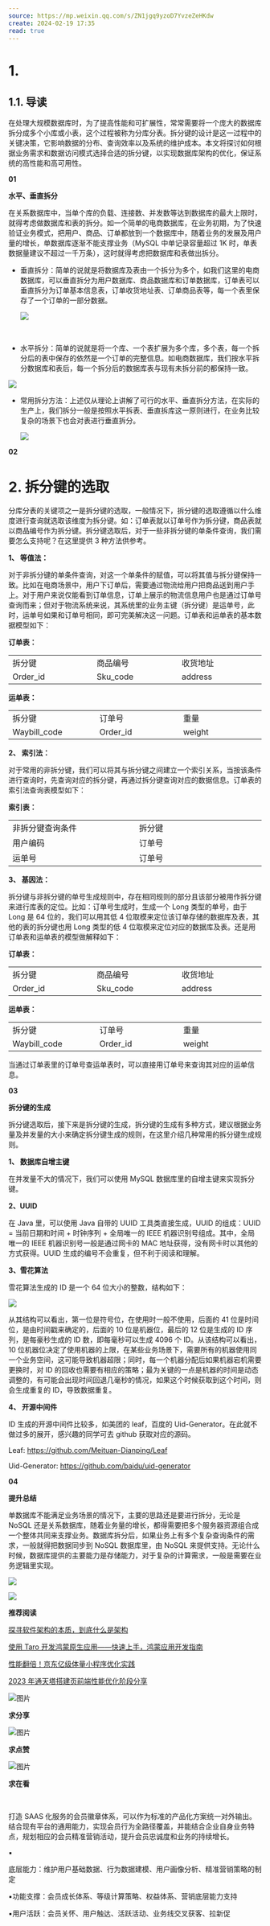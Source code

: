 ```yaml
---
source: https://mp.weixin.qq.com/s/ZN1jgq9yzoD7YvzeZeHKdw
create: 2024-02-19 17:35
read: true
---
```

# 1. 

## 1.1. 导读

在处理大规模数据库时，为了提高性能和可扩展性，常常需要将一个庞大的数据库拆分成多个小库或小表，这个过程被称为分库分表。拆分键的设计是这一过程中的关键决策，它影响数据的分布、查询效率以及系统的维护成本。本文将探讨如何根据业务需求和数据访问模式选择合适的拆分键，以实现数据库架构的优化，保证系统的高性能和高可用性。

**01** 

**水平、垂直拆分**

在关系数据库中，当单个库的负载、连接数、并发数等达到数据库的最大上限时，就得考虑做数据库和表的拆分。如一个简单的电商数据库，在业务初期，为了快速验证业务模式，把用户、商品、订单都放到一个数据库中，随着业务的发展及用户量的增长，单数据库逐渐不能支撑业务（MySQL 中单记录容量超过 1K 时，单表数据量建议不超过一千万条），这时就得考虑把数据库和表做出拆分。

*   垂直拆分：简单的说就是将数据库及表由一个拆分为多个，如我们这里的电商数据库，可以垂直拆分为用户数据库、商品数据库和订单数据库，订单表可以垂直拆分为订单基本信息表，订单收货地址表、订单商品表等，每一个表里保存了一个订单的一部分数据。‍
    
    ![](https://mmbiz.qpic.cn/mmbiz_png/RQv8vncPm1U0OSe9AzibDvZV3iboaibZyah7rWfc0sKOZmJP3gqiagIHUYFE28ylm8ryIZV6PaboYo8YkHraeFcedw/640?wx_fmt=png&from=appmsg)
    

‍

*   水平拆分：简单的说就是将一个库、一个表扩展为多个库，多个表，每一个拆分后的表中保存的依然是一个订单的完整信息。如电商数据库，我们按水平拆分数据库和表后，每一个拆分后的数据库表与现有未拆分前的都保持一致。
    

![](https://mmbiz.qpic.cn/mmbiz_png/RQv8vncPm1U0OSe9AzibDvZV3iboaibZyahLN8pWM0MXxTf4mO940HN71PicCdDmSeTCp9xTFlpDVq6AYv9fG2jhug/640?wx_fmt=png&from=appmsg)

*   常用拆分方法：上述仅从理论上讲解了可行的水平、垂直拆分方法，在实际的生产上，我们拆分一般是按照水平拆表、垂直拆库这一原则进行，在业务比较复杂的场景下也会对表进行垂直拆分。
    
    ![](https://mmbiz.qpic.cn/mmbiz_png/RQv8vncPm1U0OSe9AzibDvZV3iboaibZyahZaGwQxjrrKib4ctCKh1Bbp9XmhRLXsldicRuKNR4DnJyV6zNnxPWDyVQ/640?wx_fmt=png&from=appmsg)
    

  

  

**02** 

 

# 2. **拆分键的选取**


分库分表的关键项之一是拆分键的选取，一般情况下，拆分键的选取遵循以什么维度进行查询就选取该维度为拆分键。如：订单表就以订单号作为拆分键，商品表就以商品编号作为拆分键。拆分键选取后，对于一些非拆分键的单条件查询，我们需要怎么支持呢？在这里提供 3 种方法供参考。

**1、 等值法：**

 对于非拆分键的单条件查询，对这一个单条件的赋值，可以将其值与拆分键保持一致。比如在电商场景中，用户下订单后，需要通过物流给用户把商品送到用户手上。对于用户来说仅能看到订单信息，订单上展示的物流信息用户也是通过订单号查询而来；但对于物流系统来说，其系统里的业务主键（拆分键）是运单号，此时，运单号如果和订单号相同，即可完美解决这一问题。订单表和运单表的基本数据模型如下：

**订单表：**

<table><tbody><tr><td width="171" valign="top"><span>拆分键<br></span></td><td width="171" valign="top"><span>商品编号<br></span></td><td width="171" valign="top"><span>收货地址<br></span></td></tr><tr><td width="171" valign="top"><span>Order_id<br></span></td><td width="171" valign="top"><span>Sku_code</span></td><td width="171" valign="top"><span>address<br></span></td></tr></tbody></table>

**运单表：**

<table><tbody><tr><td width="171" valign="top"><span>拆分键<br></span></td><td width="171" valign="top"><span>订单号<br></span></td><td width="171" valign="top"><span>重量<br></span></td></tr><tr><td width="171" valign="top"><span>Waybill_code<br></span></td><td width="171" valign="top"><span>Order_id<br></span></td><td width="171" valign="top"><span>weight<br></span></td></tr></tbody></table>

**2、 索引法：**

 对于常用的非拆分键，我们可以将其与拆分键之间建立一个索引关系，当按该条件进行查询时，先查询对应的拆分键，再通过拆分键查询对应的数据信息。订单表的索引法查询表模型如下：

**索引表：**

<table><tbody><tr><td width="268" valign="top"><span>非拆分键查询条件</span><br></td><td width="268" valign="top"><span>拆分键</span><br></td></tr><tr><td width="268" valign="top"><span>用户编码<br></span></td><td width="268" valign="top"><span>订单号<br></span></td></tr><tr><td width="268" valign="top"><span>运单号<br></span></td><td width="268" valign="top"><span>订单号<br></span></td></tr></tbody></table>

**3、 基因法：**

拆分键与非拆分键的单号生成规则中，存在相同规则的部分且该部分被用作拆分键来进行库表的定位。比如：订单号生成时，生成一个 Long 类型的单号，由于 Long 是 64 位的，我们可以用其低 4 位取模来定位该订单存储的数据库及表，其他的表的拆分键也用 Long 类型的低 4 位取模来定位对应的数据库及表。还是用订单表和运单表的模型做解释如下：

**订单表：**

<table><tbody><tr><td width="171" valign="top"><span>拆分键<br></span></td><td width="171" valign="top"><span>商品编号<br></span></td><td width="171" valign="top"><span>收货地址<br></span></td></tr><tr><td width="171" valign="top"><span>Order_id<br></span></td><td width="171" valign="top"><span>Sku_code<br></span></td><td width="171" valign="top"><span>address<br></span></td></tr></tbody></table>

**运单表：**

<table><tbody><tr><td width="171" valign="top"><span>拆分键<br></span></td><td width="171" valign="top"><span>订单号<br></span></td><td width="171" valign="top"><span>重量<br></span></td></tr><tr><td width="171" valign="top"><span>Waybill_code<br></span></td><td width="171" valign="top"><span>Order_id<br></span></td><td width="171" valign="top"><span>weight<br></span></td></tr></tbody></table>

当通过订单表里的订单号查运单表时，可以直接用订单号来查询其对应的运单信息。

  

  

**03** 

 **拆分键的生成**

拆分键选取后，接下来是拆分键的生成，拆分键的生成有多种方式，建议根据业务量及并发量的大小来确定拆分键生成的规则，在这里介绍几种常用的拆分键生成规则。

**1、 数据库自增主键**

在并发量不大的情况下，我们可以使用 MySQL 数据库里的自增主键来实现拆分键。

**2、UUID**

在 Java 里，可以使用 Java 自带的 UUID 工具类直接生成，UUID 的组成：UUID = 当前日期和时间 + 时钟序列 + 全局唯一的 IEEE 机器识别号组成。其中，全局唯一的 IEEE 机器识别号一般是通过网卡的 MAC 地址获得，没有网卡时以其他的方式获得。UUID 生成的编号不会重复，但不利于阅读和理解。

**3、雪花算法**

雪花算法生成的 ID 是一个 64 位大小的整数，结构如下：

![](https://mmbiz.qpic.cn/mmbiz_png/RQv8vncPm1U0OSe9AzibDvZV3iboaibZyahXBQbiakU4gHGuQNXH7xAqaM6Al9ib8rtYImp2YEcLRnlqQFO9NNlkqVw/640?wx_fmt=png&from=appmsg)

从其结构可以看出，第一位是符号位，在使用时一般不使用，后面的 41 位是时间位，是由时间戳来确定的，后面的 10 位是机器位，最后的 12 位是生成的 ID 序列，是每豪秒生成的 ID 数，即每毫秒可以生成 4096 个 ID。从该结构可以看出，10 位机器位决定了使用机器的上限，在某些业务场景下，需要所有的机器使用同一个业务空间，这可能导致机器超限；同时，每一个机器分配后如果机器宕机需要更换时，对 ID 的回收也需要有相应的策略；最为关键的一点是机器的时间是动态调整的，有可能会出现时间回退几毫秒的情况，如果这个时候获取到这个时间，则会生成重复的 ID，导致数据重复。

**4、 开源中间件**

ID 生成的开源中间件比较多，如美团的 leaf，百度的 Uid-Generator。在此就不做过多的展开，感兴趣的同学可去 github 获取对应的源码。

Leaf: https://github.com/Meituan-Dianping/Leaf 

Uid-Generator: https://github.com/baidu/uid-generator

  

  

**04** 

 **提升总结**  

单数据库不能满足业务场景的情况下，主要的思路还是要进行拆分，无论是 NoSQL 还是关系数据库，随着业务量的增长，都得需要把多个服务器资源组合成一个整体共同来支撑业务。数据库拆分后，如果业务上有多个复杂查询条件的需求，一般就得把数据同步到 NoSQL 数据库里，由 NoSQL 来提供支持。无论什么时候，数据库提供的主要能力是存储能力，对于复杂的计算需求，一般是需要在业务逻辑里实现。

![](https://mmbiz.qpic.cn/mmbiz_png/RQv8vncPm1UibHPAanTaZmNVW2yn5bYF7rUiaXg1tNeElo6pVnvsQhGsVMSiaLn7bT6icNKw0caXsV9icVXUbRQ3S7A/640?wx_fmt=png)

  

![](https://mmbiz.qpic.cn/mmbiz_png/RQv8vncPm1UibHPAanTaZmNVW2yn5bYF7rUiaXg1tNeElo6pVnvsQhGsVMSiaLn7bT6icNKw0caXsV9icVXUbRQ3S7A/640?wx_fmt=png)

  

**推荐阅读**

[探寻软件架构的本质，到底什么是架构](http://mp.weixin.qq.com/s?__biz=MzU1MzE2NzIzMg==&mid=2247493766&idx=1&sn=cfbb17b53e5af46b0660fe515bae7089&chksm=fbf45869cc83d17fcdaaed055451a697fc5d3fb68ee57907a3346dc2f1bebd4b9fd2c4c48e75&scene=21#wechat_redirect)

[使用 Taro 开发鸿蒙原生应用——快速上手，鸿蒙应用开发指南](http://mp.weixin.qq.com/s?__biz=MzU1MzE2NzIzMg==&mid=2247493765&idx=1&sn=9ac54ae6eee359f9737eb8b6974431a0&chksm=fbf4586acc83d17c5c109a95530354b41cadccdce99a7cd3f1339261c72843615aca7462d8e2&scene=21#wechat_redirect)

[性能翻倍！京东亿级体量小程序优化实践](http://mp.weixin.qq.com/s?__biz=MzU1MzE2NzIzMg==&mid=2247493764&idx=1&sn=fce3e672ba4c2cad9ebbb30766f46ebc&chksm=fbf4586bcc83d17df88ea070557fb58d680a92188f65d041f642daae95f7c05fbf80eef0e873&scene=21#wechat_redirect)

[2023 年通天塔搭建页前端性能优化阶段分享](http://mp.weixin.qq.com/s?__biz=MzU1MzE2NzIzMg==&mid=2247493763&idx=1&sn=1588ff978cad9a229ae253f7eb4cafd5&chksm=fbf4586ccc83d17a9313aa79ff64cd6d5340191969fa01aa0b0bb728dd0c05fa0c40b237a968&scene=21#wechat_redirect)

![图片](https://mmbiz.qpic.cn/mmbiz_gif/RQv8vncPm1VL0uNianzSL1R3qHJCic0U7JlfFONOvicc7sVBAHKPC51fqfgaYkzibqkJzaD20NricYham9rhBuxvyqA/640?wx_fmt=gif)

**求分享**

![图片](https://mmbiz.qpic.cn/mmbiz_gif/RQv8vncPm1VL0uNianzSL1R3qHJCic0U7JlfFONOvicc7sVBAHKPC51fqfgaYkzibqkJzaD20NricYham9rhBuxvyqA/640?wx_fmt=gif)

**求点赞**

![图片](https://mmbiz.qpic.cn/mmbiz_gif/RQv8vncPm1VL0uNianzSL1R3qHJCic0U7JlfFONOvicc7sVBAHKPC51fqfgaYkzibqkJzaD20NricYham9rhBuxvyqA/640?wx_fmt=gif)

**求在看**

‍

打造 SAAS 化服务的会员徽章体系，可以作为标准的产品化方案统一对外输出。结合现有平台的通用能力，实现会员行为全路径覆盖，并能结合企业自身业务特点，规划相应的会员精准营销活动，提升会员忠诚度和业务的持续增长。

▪

底层能力：维护用户基础数据、行为数据建模、用户画像分析、精准营销策略的制定

▪功能支撑：会员成长体系、等级计算策略、权益体系、营销底层能力支持

▪用户活跃：会员关怀、用户触达、活跃活动、业务线交叉获客、拉新促